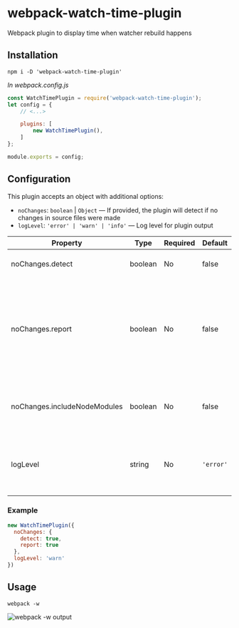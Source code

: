 # webpack-watch-time-plugin
Webpack plugin to display time when watcher rebuild happens

## Installation
`npm i -D 'webpack-watch-time-plugin'`

_In webpack.config.js_
```javascript
const WatchTimePlugin = require('webpack-watch-time-plugin');
let config = {
	// <...>

	plugins: [
		new WatchTimePlugin(),
	]
};

module.exports = config;
```

## Configuration
This plugin accepts an object with additional options:
- `noChanges`: `boolean` | `Object` — If provided, the plugin will detect if no changes in source files were made
- `logLevel`: `'error' | 'warn' | 'info'` — Log level for plugin output

Property | Type | Required | Default | Description
--- | --- | --- | --- | ---
noChanges.detect | boolean | No | false | Wherever to detect changes
noChanges.report | boolean | No | false | If detecting, wherever to report when no changes were made (if `false`, plugin will provide no output at all in these cases)
noChanges.includeNodeModules | boolean | No | false | Wherever to detect changes in `node_modules` folders either
logLevel | string | No | `'error'` | Log level for plugin output. For debugging issues use `logLevel: 'warn'`

### Example
```javascript
new WatchTimePlugin({
  noChanges: {
    detect: true,
    report: true
  },
  logLevel: 'warn'
})
```

## Usage
`webpack -w`

![webpack -w output](./screenshot.png)
